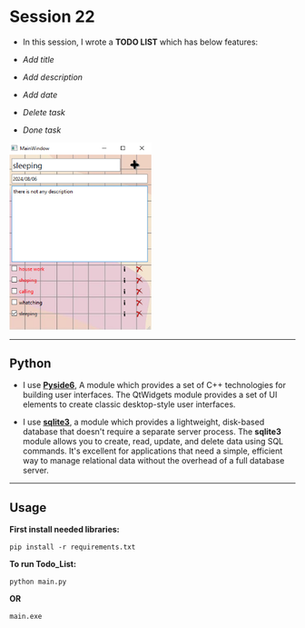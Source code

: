 # Session 22

- In this session, I wrote a **TODO LIST** which has below features:

 - *Add title* 
 - *Add description* 
 - *Add date* 
 - *Delete task* 
 - *Done task* 


<img src="images/Untitled.png" width="250">


---

## Python

- I use [**Pyside6**](https://pypi.org/project/PySide6/), A module which provides a set of C++ technologies for building user interfaces. The QtWidgets module provides a set of UI elements to create classic desktop-style user interfaces.

- I use [**sqlite3**](https://docs.python.org/3/library/sqlite3.html), a module which provides a lightweight, disk-based database that doesn't require a separate server process. The **sqlite3** module allows you to create, read, update, and delete data using SQL commands. It's excellent for applications that need a simple, efficient way to manage relational data without the overhead of a full database server.

---

## Usage

**First install needed libraries:**
```
pip install -r requirements.txt
```

**To run Todo_List:**

```
python main.py

```
**OR**

```
main.exe 
```



